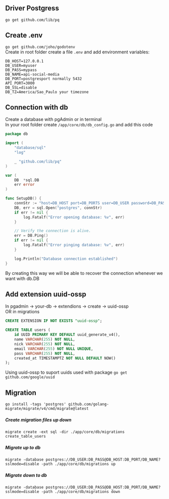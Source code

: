 ## Driver Postgress
```shell 
go get github.com/lib/pq
```  

## Create .env
```go get github.com/joho/godotenv```  
Create in root folder create a file ```.env``` and add environment variables:  
```
DB_HOST=127.0.0.1
DB_USER=myuser
DB_PASS=mypass
DB_NAME=api-social-media
DB_PORT=postgresport normally 5432
API_PORT=3000
DB_SSL=disable
DB_TZ=America/Sao_Paulo your timezone
```

## Connection with db
Create a database with pgAdmin or in terminal  
In your root folder create ```/app/core/db/db_config.go``` and add this code  
```go
package db

import (
	"database/sql"
	"log"

	_ "github.com/lib/pq"
)

var (
	DB  *sql.DB
	err error
)

func SetupDB() {
	connStr := "host=DB_HOST port=DB_PORTS user=DB_USER password=DB_PASS dbname=DB_NAME sslmode=disable"
	DB, err = sql.Open("postgres", connStr)
	if err != nil {
		log.Fatalf("Error opening database: %v", err)
	}

	// Verify the connection is alive.
	err = DB.Ping()
	if err != nil {
		log.Fatalf("Error pinging database: %v", err)
	}

	log.Println("Database connection established")
}
```
By creating this way we will be able to recover the connection whenever we want with db.DB  

## Add extension uuid-ossp
In pgadmin -> your-db -> extendions -> create -> uuid-ossp  
OR in migrations  
```sql
CREATE EXTENSION IF NOT EXISTS "uuid-ossp";

CREATE TABLE users (
    id UUID PRIMARY KEY DEFAULT uuid_generate_v4(),
    name VARCHAR(255) NOT NULL,
    nick VARCHAR(255) NOT NULL,
    email VARCHAR(255) NOT NULL UNIQUE,
    pass VARCHAR(255) NOT NULL,
    created_at TIMESTAMPTZ NOT NULL DEFAULT NOW()
);
```
Using uuid-ossp to suport uuids used with package ```go get github.com/google/uuid```  

## Migration
```shell 
go install -tags 'postgres' github.com/golang-migrate/migrate/v4/cmd/migrate@latest
```  

##### Create migration files up down
```shell
migrate create -ext sql -dir ./app/core/db/migrations create_table_users
```  

##### Migrate up to db
```shell
migrate -database postgres://DB_USER:DB_PASS@DB_HOST:DB_PORT/DB_NAME?sslmode=disable -path ./app/core/db/migrations up 
```  
##### Migrate down to db
```shell
migrate -database postgres://DB_USER:DB_PASS@DB_HOST:DB_PORT/DB_NAME?sslmode=disable -path ./app/core/db/migrations down 
```